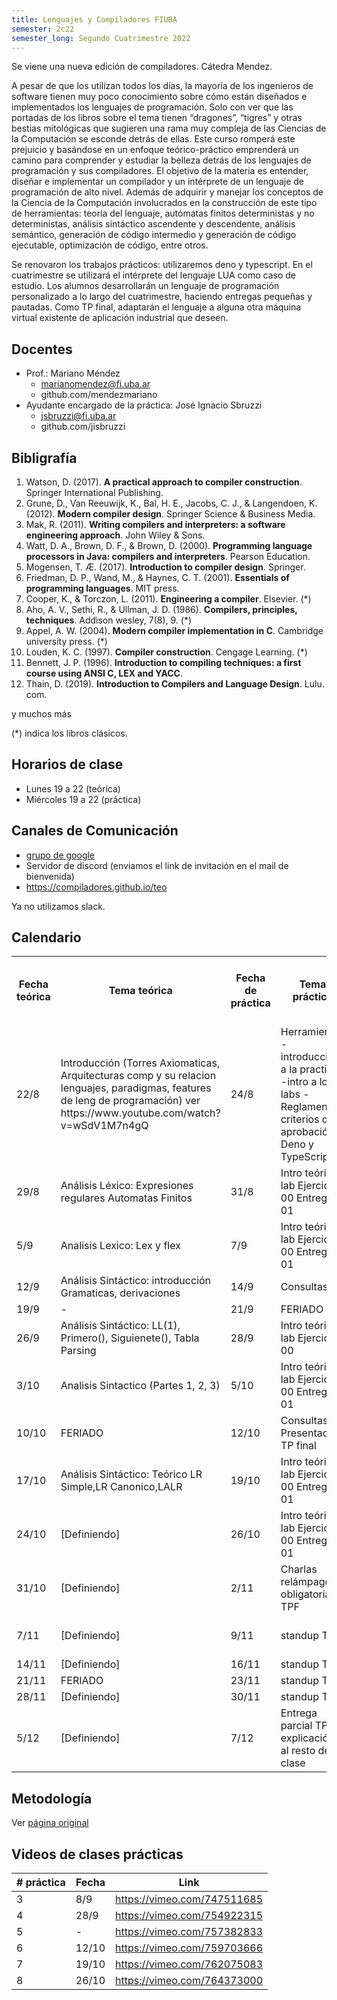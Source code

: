 ```yaml
---
title: Lenguajes y Compiladores FIUBA
semester: 2c22
semester_long: Segundo Cuatrimestre 2022
---
```

Se viene una nueva edición de compiladores. Cátedra Mendez.

A pesar de que los utilizan todos los días, la mayoría de los ingenieros de software tienen muy poco conocimiento sobre cómo están diseñados e implementados los lenguajes de programación. Solo con ver que las portadas de los libros sobre el tema tienen “dragones”, “tigres” y otras bestias mitológicas que sugieren una rama muy compleja de las Ciencias de la Computación se esconde detrás de ellas. Este curso romperá este prejuicio y basándose en un enfoque teórico-práctico emprenderá un camino para comprender y estudiar la belleza detrás de los lenguajes de programación y sus compiladores. El objetivo de la materia es entender, diseñar e implementar un compilador y un intérprete de un lenguaje de programación de alto nivel. Además de adquirir y manejar los conceptos de la Ciencia de la Computación involucrados en la construcción de este tipo de herramientas: teoría del lenguaje, autómatas finitos deterministas y no deterministas, análisis sintáctico ascendente y descendente, análisis semántico, generación de código intermedio y generación de código ejecutable, optimización de código, entre otros.

Se renovaron los trabajos prácticos: utilizaremos deno y typescript. En el cuatrimestre se utilizará el intérprete del lenguaje LUA como caso de estudio. Los alumnos desarrollarán un lenguaje de programación personalizado a lo largo del cuatrimestre, haciendo entregas pequeñas y pautadas. Como TP final, adaptarán el lenguaje a alguna otra máquina virtual existente de aplicación industrial que deseen.

## Docentes
- Prof.: Mariano Méndez
    - marianomendez@fi.uba.ar
    - github.com/mendezmariano
- Ayudante encargado de la práctica: José Ignacio Sbruzzi
    - jsbruzzi@fi.uba.ar
    - github.com/jisbruzzi

## Bibligrafía 

1. Watson, D. (2017). **A practical approach to compiler construction**. Springer International Publishing.
2. Grune, D., Van Reeuwijk, K., Bal, H. E., Jacobs, C. J., & Langendoen, K. (2012). **Modern compiler design**. Springer Science & Business Media.
3. Mak, R. (2011). **Writing compilers and interpreters: a software engineering approach**. John Wiley & Sons.
4. Watt, D. A., Brown, D. F., & Brown, D. (2000). **Programming language processors in Java: compilers and interpreters**. Pearson Education.
5. Mogensen, T. Æ. (2017). **Introduction to compiler design**. Springer.
6. Friedman, D. P., Wand, M., & Haynes, C. T. (2001). **Essentials of programming languages**. MIT press.
7. Cooper, K., & Torczon, L. (2011). **Engineering a compiler**. Elsevier. (*)
8. Aho, A. V., Sethi, R., & Ullman, J. D. (1986). **Compilers, principles, techniques**. Addison wesley, 7(8), 9. (*)
9. Appel, A. W. (2004). **Modern compiler implementation in C**. Cambridge university press. (*)
10. Louden, K. C. (1997). **Compiler construction**. Cengage Learning.  (*)
11. Bennett, J. P. (1996). **Introduction to compiling techniques: a first course using ANSI C, LEX and YACC**.
12. Thain, D. (2019). **Introduction to Compilers and Language Design**. Lulu. com.

y muchos más

(*) indica los libros clásicos.


## Horarios de clase

- Lunes 19 a 22 (teórica)
- Miércoles 19 a 22 (práctica)

## Canales de Comunicación

- [grupo de google](https://groups.google.com/g/lenguajes-y-compiladores)
- Servidor de discord (enviamos el link de invitación en el mail de bienvenida)
- https://compiladores.github.io/teo

Ya no utilizamos slack.

## Calendario
<table><tr><th>Fecha teórica</th><th>Tema teórica</th><th>Fecha de práctica</th><th>Tema práctica</th><th>Lab Presentado</th><th>Lab Entregado el día anterior a las 23:59</th></tr><tr><td>22/8</td><td>Introducción (Torres Axiomaticas, Arquitecturas comp y su relacion lenguajes, paradigmas, features de leng de programación)
ver https://www.youtube.com/watch?v=wSdV1M7n4gQ</td><td>24/8</td><td>Herramientas
-introducción a la practica
-intro a los labs
- Reglamento / criterios de aprobación
-Deno y TypeScript</td><td></td><td></td></tr><tr><td>29/8</td><td>Análisis Léxico:
Expresiones regulares
Automatas Finitos</td><td>31/8</td><td>Intro teórica lab
Ejercicio 00
Entrega ej 01</td><td>1: Autómatas</td><td></td></tr><tr><td>5/9</td><td>Analisis Lexico:
Lex y flex</td><td>7/9</td><td>Intro teórica lab
Ejercicio 00
Entrega ej 01</td><td>2: Lexers</td><td>1: Autómatas</td></tr><tr><td>12/9</td><td>Análisis Sintáctico: introducción
Gramaticas, derivaciones</td><td>14/9</td><td>Consultas</td><td></td><td></td></tr><tr><td>19/9</td><td>-</td><td>21/9</td><td>FERIADO</td><td></td><td>2: Lexers</td></tr><tr><td>26/9</td><td>Análisis Sintáctico:  
LL(1), Primero(), Siguienete(), Tabla Parsing</td><td>28/9</td><td>Intro teórica lab
Ejercicio 00</td><td>3: Parser desc rec LUA</td><td></td></tr><tr><td>3/10</td><td>Analisis Sintactico (Partes 1, 2, 3)</td><td>5/10</td><td>Intro teórica lab
Ejercicio 00
Entrega ej 01</td><td>5: intérprete</td><td></td></tr><tr><td>10/10</td><td>FERIADO</td><td>12/10</td><td>Consultas, Presentación TP final</td><td></td><td></td></tr><tr><td>17/10</td><td>Análisis Sintáctico: Teórico LR Simple,LR Canonico,LALR</td><td>19/10</td><td>Intro teórica lab
Ejercicio 00
Entrega ej 01</td><td>4: parseo LL1</td><td>3: Parser desc rec LUA
5: intérprete</td></tr><tr><td>24/10</td><td>[Definiendo]</td><td>26/10</td><td>Intro teórica lab
Ejercicio 00
Entrega ej 01</td><td>6: Compilador a jsonasm</td><td>4: parseo LL1</td></tr><tr><td>31/10</td><td>[Definiendo]</td><td>2/11</td><td>Charlas relámpago obligatorias TPF</td><td></td><td></td></tr><tr><td>7/11</td><td>[Definiendo]</td><td>9/11</td><td>standup TPF</td><td></td><td>6: Compilador a jsonasm</td></tr><tr><td>14/11</td><td>[Definiendo]</td><td>16/11</td><td>standup TPF</td><td></td><td></td></tr><tr><td>21/11</td><td>FERIADO</td><td>23/11</td><td>standup TPF</td><td></td><td></td></tr><tr><td>28/11</td><td>[Definiendo]</td><td>30/11</td><td>standup TPF</td><td></td><td></td></tr><tr><td>5/12</td><td>[Definiendo]</td><td>7/12</td><td>Entrega parcial TPF y explicación al resto de la clase</td><td></td><td></td></tr></table>

## Metodología
Ver [página original](https://compiladores.github.io/teo)
## Videos de clases prácticas
|# práctica| Fecha | Link |
|-|-|-|
| 3 | 8/9 | https://vimeo.com/747511685 |
| 4 | 28/9 | https://vimeo.com/754922315 |
| 5 | - | https://vimeo.com/757382833 |
| 6 | 12/10 | https://vimeo.com/759703666 |
| 7 | 19/10 | https://vimeo.com/762075083 |
| 8 | 26/10 | https://vimeo.com/764373000 |